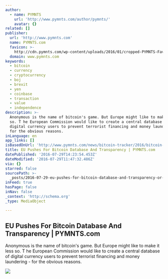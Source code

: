 ```yaml
---
author:
  - name: PYMNTS
    url: 'http://www.pymnts.com/author/pymnts/'
    avatar: {}
related: []
publisher:
  url: 'http://www.pymnts.com'
  name: PYMNTS.com
  favicon: >-
    http://cdn.pymnts.com/wp-content/uploads/2016/01/cropped-PYMNTS-Favicon1-192x192.jpg
  domain: www.pymnts.com
keywords:
  - bitcoin
  - currency
  - cryptocurrency
  - boj
  - brexit
  - yen
  - coinbase
  - transaction
  - value
  - independence
description: >-
  Anonymous is the name of bitcoin's game. But Europe might like to make it less
  so. T he European Commission would like to create a central database of
  digital currency users to prevent terrorist financing and money laundering -
  for the obvious reasons.
inLanguage: en
app_links: []
isBasedOnUrl: 'http://www.pymnts.com/news/bitcoin-tracker/2016/bitcoin-tracker-europe/'
title: EU Pushes For Bitcoin Database And Transparency | PYMNTS.com
datePublished: '2016-07-29T14:23:54.453Z'
dateModified: '2016-07-29T11:47:32.486Z'
via: {}
starred: false
sourcePath: >-
  _posts/2016-07-29-eu-pushes-for-bitcoin-database-and-transparency-or-pymntscom.md
inFeed: true
hasPage: false
inNav: false
_context: 'http://schema.org'
_type: MediaObject

---
```

<article style=""><h1>EU Pushes For Bitcoin Database And Transparency | PYMNTS.com</h1><p>Anonymous is the name of bitcoin's game. But Europe might like to make it less so. T he European Commission would like to create a central database of digital currency users to prevent terrorist financing and money laundering - for the obvious reasons.</p><img src="http://cdn.pymnts.com/wp-content/uploads/2016/06/Ripple-NY-Bitcoin-License-1000x600.jpg" /></article>